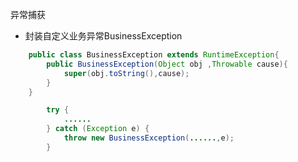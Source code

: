 异常捕获
* 封装自定义业务异常BusinessException
```java
    public class BusinessException extends RuntimeException{
        public BusinessException(Object obj ,Throwable cause){
        	super(obj.toString(),cause);
        }
    }
```

```java
        try {
            ......
        } catch (Exception e) {
            throw new BusinessException(......,e);
        }
```